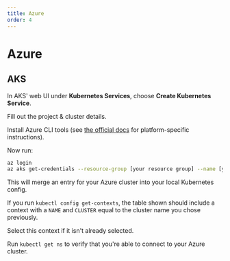 ```yaml
---
title: Azure
order: 4
---
```


# Azure

## AKS

In AKS' web UI under **Kubernetes Services**, choose **Create Kubernetes Service**.

Fill out the project & cluster details.

Install Azure CLI tools (see [the official docs](https://docs.microsoft.com/en-us/cli/azure/?view=azure-cli-latest) for platform-specific instructions).

Now run:

```sh
az login
az aks get-credentials --resource-group [your resource group] --name [your cluster name]
```

This will merge an entry for your Azure cluster into your local Kubernetes config.

If you run `kubectl config get-contexts`, the table shown should include a context with a `NAME` and `CLUSTER` equal to the cluster name you chose previously.

Select this context if it isn't already selected.

Run `kubectl get ns` to verify that you're able to connect to your Azure cluster.

